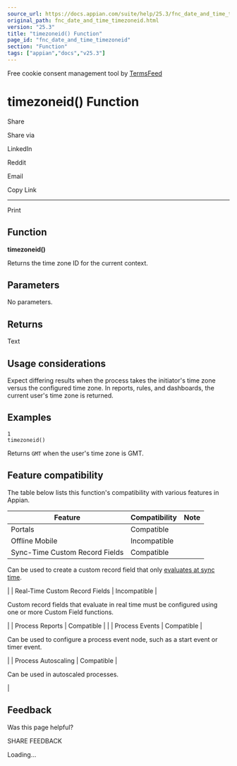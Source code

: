 ```yaml
---
source_url: https://docs.appian.com/suite/help/25.3/fnc_date_and_time_timezoneid.html
original_path: fnc_date_and_time_timezoneid.html
version: "25.3"
title: "timezoneid() Function"
page_id: "fnc_date_and_time_timezoneid"
section: "Function"
tags: ["appian","docs","v25.3"]
---
```



Free cookie consent management tool by [TermsFeed](https://www.termsfeed.com/)

# timezoneid() Function

Share

Share via

LinkedIn

Reddit

Email

Copy Link

* * *

Print

## Function

**timezoneid()**

Returns the time zone ID for the current context.

## Parameters

No parameters.

## Returns

Text

## Usage considerations

Expect differing results when the process takes the initiator's time zone versus the configured time zone. In reports, rules, and dashboards, the current user's time zone is returned.

## Examples

```
1
timezoneid()
```

Returns `GMT` when the user's time zone is GMT.

## Feature compatibility

The table below lists this function's compatibility with various features in Appian.

| Feature | Compatibility | Note |
| --- | --- | --- |
| Portals | Compatible |  |
| Offline Mobile | Incompatible |  |
| Sync-Time Custom Record Fields | Compatible |
Can be used to create a custom record field that only [evaluates at sync time](custom-record-fields.html#prodlink-sync-time-evaluations).

 |
| Real-Time Custom Record Fields | Incompatible |

Custom record fields that evaluate in real time must be configured using one or more Custom Field functions.

 |
| Process Reports | Compatible |  |
| Process Events | Compatible |

Can be used to configure a process event node, such as a start event or timer event.

 |
| Process Autoscaling | Compatible |

Can be used in autoscaled processes.

 |

## Feedback

Was this page helpful?

SHARE FEEDBACK

Loading...